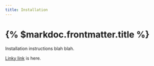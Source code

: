```yaml
---
title: Installation
---
```


# {% $markdoc.frontmatter.title %}

Installation instructions blah blah.

[Linky link](https://example.com) is here.
